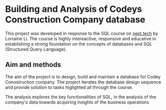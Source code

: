 # Building and Analysis of Codeys Construction Company database
This project was developed in response to the SQL course on [next.tech](next.tech) by Lorraine Li. The course is highly intereactive, responsive and educative in establishing a strong foundation on the concepts of databases and SQL (Structured Query Language).

## Aim and methods
The aim of the project is to design, build and maintain a database for Codey Conostruction company. The project iterates the database design sequence and provide solution to tasks higlighted all through the course.

The analysis explores the key functionalities of SQL, in the analysis of the company's data towards acquiring insights of the business operations